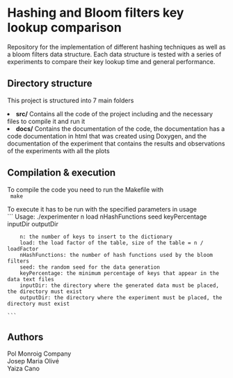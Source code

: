 # Hashing and Bloom filters key lookup comparison #
Repository for the implementation of different hashing techniques as well as 
a bloom filters data structure. Each data structure is tested with a series of experiments 
to compare their key lookup time and general performance. 

## Directory structure ##
This project is structured into 7 main folders 
    <li><b>src/</b> Contains all the code of the project including and the necessary files to compile it
    		   and run it</li>
    <li><b>docs/</b> Contains the documentation of the code, the documentation has a code 
    		    documentation in html that was created using Doxygen, and the documentation of the 
    		    experiment that contains the results and observations of the experiments with 
    		    all the plots</li>



## Compilation & execution ##
To compile the code you need to run  the Makefile with<br>
    ``` make```
    
To execute it has to be run with the specified parameters in usage<br>
	``` Usage: ./experimenter n load nHashFunctions seed keyPercentage inputDir outputDir

	    n: the number of keys to insert to the dictionary 
	    load: the load factor of the table, size of the table = n / loadFactor
	    nHashFunctions: the number of hash functions used by the bloom filters
	    seed: the random seed for the data generation
	    keyPercentage: the minimum percentage of keys that appear in the data text files
	    inputDir: the directory where the generated data must be placed, the directory must exist
	    outputDir: the directory where the experiment must be placed, the directory must exist

	```
	
## Authors ##
Pol Monroig Company<br>
Josep Maria Olivé<br>
Yaiza Cano <br>





